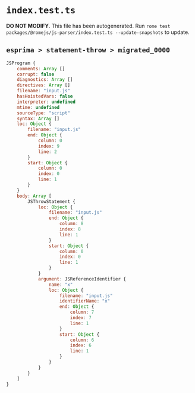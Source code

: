 # `index.test.ts`

**DO NOT MODIFY**. This file has been autogenerated. Run `rome test packages/@romejs/js-parser/index.test.ts --update-snapshots` to update.

## `esprima > statement-throw > migrated_0000`

```javascript
JSProgram {
	comments: Array []
	corrupt: false
	diagnostics: Array []
	directives: Array []
	filename: "input.js"
	hasHoistedVars: false
	interpreter: undefined
	mtime: undefined
	sourceType: "script"
	syntax: Array []
	loc: Object {
		filename: "input.js"
		end: Object {
			column: 0
			index: 9
			line: 2
		}
		start: Object {
			column: 0
			index: 0
			line: 1
		}
	}
	body: Array [
		JSThrowStatement {
			loc: Object {
				filename: "input.js"
				end: Object {
					column: 8
					index: 8
					line: 1
				}
				start: Object {
					column: 0
					index: 0
					line: 1
				}
			}
			argument: JSReferenceIdentifier {
				name: "x"
				loc: Object {
					filename: "input.js"
					identifierName: "x"
					end: Object {
						column: 7
						index: 7
						line: 1
					}
					start: Object {
						column: 6
						index: 6
						line: 1
					}
				}
			}
		}
	]
}
```
